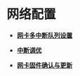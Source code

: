 # 网络配置<a name="ZH-CN_TOPIC_0289900835"></a>

-   **[网卡多中断队列设置](网卡多中断队列设置.md)**  

-   **[中断调优](中断调优.md)**  

-   **[网卡固件确认与更新](网卡固件确认与更新.md)**  


